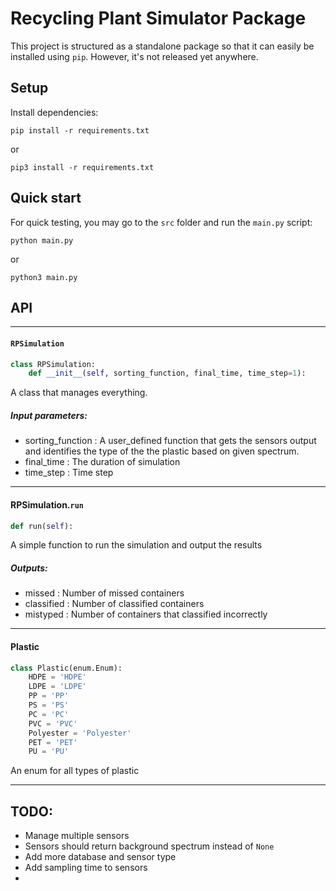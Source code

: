 # Recycling Plant Simulator Package

This project is structured as a standalone package so that it can easily be installed using `pip`.
However, it's not released yet anywhere.

## Setup

Install dependencies:

```console
pip install -r requirements.txt
```
or 

```console
pip3 install -r requirements.txt
```

## Quick start

For quick testing, you may go to the `src` folder and run the `main.py` script:

```console
python main.py
```

or 

```console
python3 main.py
```

## API

---

#### `RPSimulation`

```python
class RPSimulation:
    def __init__(self, sorting_function, final_time, time_step=1):
```

A class that manages everything.

##### Input parameters:
- sorting_function : A user_defined function that gets the sensors output and identifies the type of the the plastic based on given spectrum.
- final_time : The duration of simulation
- time_step : Time step

---

#### RPSimulation.`run`

```python
def run(self):
```

A simple function to run the simulation and output the results

##### Outputs:
- missed : Number of missed containers
- classified : Number of classified containers
- mistyped : Number of containers that classified incorrectly

---

#### Plastic

```python
class Plastic(enum.Enum):
    HDPE = 'HDPE'
    LDPE = 'LDPE'
    PP = 'PP'
    PS = 'PS'
    PC = 'PC'
    PVC = 'PVC'
    Polyester = 'Polyester'
    PET = 'PET'
    PU = 'PU'
```

An enum for all types of plastic

---


## TODO:
- Manage multiple sensors
- Sensors should return background spectrum instead of `None`
- Add more database and sensor type
- Add sampling time to sensors
- 